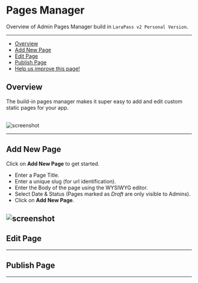 # Pages Manager

Overview of Admin Pages Manager build in `LaraPass v2 Personal Version`.

---

- [Overview](#overview)
- [Add New Page](#add-page)
- [Edit Page](#edit-pagel)
- [Publish Page](#publish-page)
- [<a href="https://github.com/larapass/LaraPass-v2-Docs/edit/master/resources/docs/personal/admin/pages-manager.md" target="_blank"><i class="fa fa-edit"></i> Help us improve this page!</a>](#)

<a name="overview"></a>
## Overview

The build-in pages manager makes it super easy to add and edit custom static pages for your app.  
<br/>

![screenshot](/screenshots/admin/pages-manager/overview.png)  

---

<a name="add-page"></a>
## Add New Page

Click on **Add New Page** to get started.
+ Enter a Page Title.
+ Enter a unique slug (for url identification).
+ Enter the Body of the page using the WYSIWYG editor.
+ Select Date & Status (Pages marked as *Draft* are only visible to Admins).
+ Click on **Add New Page**.

![screenshot](/screenshots/admin/pages-manager/add-page.png)  
---

<a name="edit-page"></a>
## Edit Page

---

<a name="publish-page"></a>
## Publish Page

---
<br />
<larecipe-feedback message="Thankyou for your feedback!">
</larecipe-feedback>